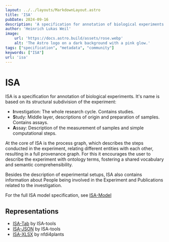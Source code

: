 ```yaml
---
layout: ../../layouts/MarkdownLayout.astro
title: 'ISA'
pubDate: 2024-09-16
description: 'A specification for annotation of biological experiments. A research cycle is called investigation and the subdivisions are called studies and assays.'
author: 'Heinrich Lukas Weil'
image:
    url: 'https://docs.astro.build/assets/rose.webp'
    alt: 'The Astro logo on a dark background with a pink glow.'
tags: ["specification", "metadata", "community"]
keywords: ["ISA"]
url: 'isa'
---
```


# ISA

ISA is a specification for annotation of biological experiments. It's name is based on its structural subdivision of the experiment:

- **I**nvestigation: The whole research cycle. Contains studies.
- **S**tudy: Middle layer, descriptions of origin and preparation of samples. Contains assays.
- **A**ssay: Description of the measurement of samples and simple computational steps.

At the core of ISA is the process graph, which describes the steps conducted in the experiment, relating different entities with each other, resulting in a full provenance graph. For this it encourages the user to describe the experiment with ontology terms, fostering a shared vocabulary and semantic comprehensibility.

Besides the description of experimental setups, ISA also contains information about People being involved in the Experiment and Publications related to the investigation.

For the full ISA model specification, see [ISA-Model](https://isa-specs.readthedocs.io/en/latest/isamodel.html)

## Representations

- [ISA-Tab](https://isa-specs.readthedocs.io/en/latest/isatab.html) by ISA-tools
- [ISA-JSON](https://isa-specs.readthedocs.io/en/latest/isajson.html) by ISA-tools
- [ISA-XLSX](https://github.com/nfdi4plants/ARC-specification/blob/release/ISA-XLSX.md) by nfdi4plants